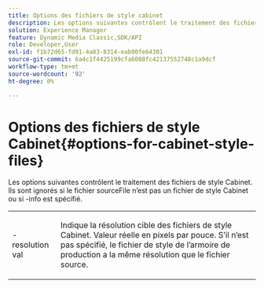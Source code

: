```yaml
---
title: Options des fichiers de style cabinet
description: Les options suivantes contrôlent le traitement des fichiers de style Cabinet. Ils sont ignorés si le fichier sourceFile n’est pas un fichier de style Cabinet ou si -info est spécifié.
solution: Experience Manager
feature: Dynamic Media Classic,SDK/API
role: Developer,User
exl-id: f1b72d65-fd91-4a83-8314-eab90fe64301
source-git-commit: 6a4c1f4425199cfa6088fc42137552748c1a9dcf
workflow-type: tm+mt
source-wordcount: '92'
ht-degree: 0%

---
```


# Options des fichiers de style Cabinet{#options-for-cabinet-style-files}

Les options suivantes contrôlent le traitement des fichiers de style Cabinet. Ils sont ignorés si le fichier sourceFile n’est pas un fichier de style Cabinet ou si -info est spécifié.

<table id="simpletable_332B78DDEB6540708844AB54AE321F9B"> 
 <tr class="strow"> 
  <td class="stentry"> <p><span class="codeph">-resolution <span class="varname"> val</span></span> </p> </td> 
  <td class="stentry"> <p>Indique la résolution cible des fichiers de style Cabinet. Valeur réelle en pixels par pouce. S’il n’est pas spécifié, le fichier de style de l’armoire de production a la même résolution que le fichier source. </p></td> 
 </tr> 
</table>

